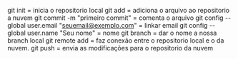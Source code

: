 git init = inicia o repositorio local
git add <nome do seu arquivo> = adiciona o arquivo ao repositorio a nuvem
git commit -m "primeiro commit" = comenta o arquivo
git config --global user.email "seuemail@exemplo.com" = linkar email
git config --global user.name "Seu nome" = nome
git branch = dar o nome a nossa branch local
git remote add = faz conexão entre o repositorio local e o da nuvem.
git push = envia as modificações para o repositorio da nuvem